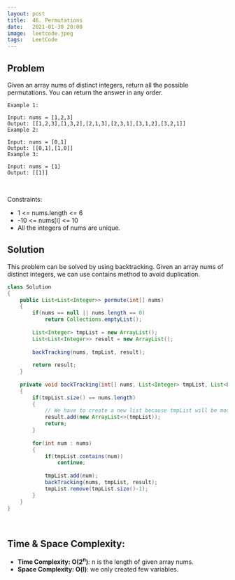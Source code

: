 ```yaml
---
layout: post 
title:  46. Permutations
date:   2021-01-30 20:00
image:  leetcode.jpeg
tags:   LeetCode
---
```


## Problem

Given an array nums of distinct integers, return all the possible permutations. You can return the answer in any order.

```
Example 1:

Input: nums = [1,2,3]
Output: [[1,2,3],[1,3,2],[2,1,3],[2,3,1],[3,1,2],[3,2,1]]
Example 2:

Input: nums = [0,1]
Output: [[0,1],[1,0]]
Example 3:

Input: nums = [1]
Output: [[1]]
```

<!-- Line breaks -->
<br />

Constraints:

* 1 <= nums.length <= 6
* -10 <= nums[i] <= 10
* All the integers of nums are unique.

## Solution

This problem can be solved by using backtracking. Given an array nums of distinct integers, we can use contains method to avoid duplication.

```java
class Solution 
{
    public List<List<Integer>> permute(int[] nums) 
    {
        if(nums == null || nums.length == 0)
            return Collections.emptyList();
        
        List<Integer> tmpList = new ArrayList();
        List<List<Integer>> result = new ArrayList();
        
        backTracking(nums, tmpList, result);
        
        return result;
    }
    
    private void backTracking(int[] nums, List<Integer> tmpList, List<List<Integer>> result)
    {
        if(tmpList.size() == nums.length)
        {
            // We have to create a new list because tmpList will be modified afterwards.
            result.add(new ArrayList<>(tmpList));
            return;
        }
        
        for(int num : nums)
        {
            if(tmpList.contains(num))
                continue;
            
            tmpList.add(num);
            backTracking(nums, tmpList, result);
            tmpList.remove(tmpList.size()-1);
        }
    }
}
```

<!-- Line breaks -->
<br />

## Time & Space Complexity:

* **Time Complexity: O(2<sup>n</sup>)**: n is the length of given array nums.
* **Space Complexity: O(l)**: we only created few variables.

